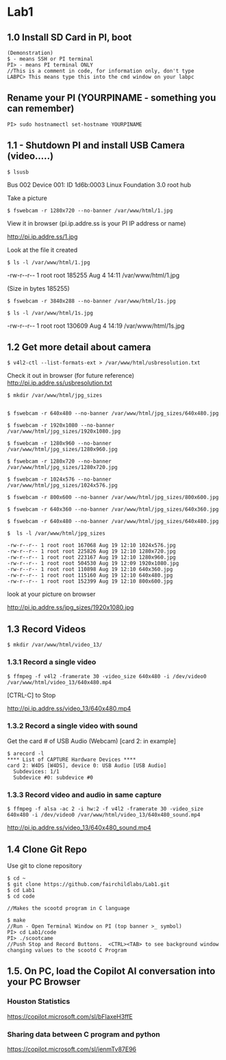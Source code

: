 # Lab1

## 1.0 Install SD Card in PI, boot

```
(Demonstration)
$ - means SSH or PI terminal
PI> - means PI terminal ONLY
//This is a comment in code, for information only, don't type
LABPC> This means type this into the cmd window on your labpc
```

## Rename your PI (YOURPINAME - something you can remember)
``` 
PI> sudo hostnamectl set-hostname YOURPINAME 
```


## 1.1  - Shutdown PI and install USB Camera (video.....)

`$ lsusb`

Bus 002 Device 001: ID 1d6b:0003 Linux Foundation 3.0 root hub


Take a picture

`$ fswebcam -r 1280x720 --no-banner /var/www/html/1.jpg`

View it in browser (pi.ip.addre.ss is your PI IP address or name)

http://pi.ip.addre.ss/1.jpg  

Look at the file it created 

`$ ls -l /var/www/html/1.jpg`

-rw-r--r-- 1 root root 185255 Aug  4 14:11 /var/www/html/1.jpg

(Size in bytes 185255)


`$ fswebcam -r 3840x288 --no-banner /var/www/html/1s.jpg`

`$ ls -l /var/www/html/1s.jpg`

-rw-r--r-- 1 root root 130609 Aug  4 14:19 /var/www/html/1s.jpg

## 1.2 Get more detail about camera

`$ v4l2-ctl --list-formats-ext > /var/www/html/usbresolution.txt`

Check it out in browser (for future reference)
http://pi.ip.addre.ss/usbresolution.txt

```
$ mkdir /var/www/html/jpg_sizes


$ fswebcam -r 640x480 --no-banner /var/www/html/jpg_sizes/640x480.jpg

$ fswebcam -r 1920x1080 --no-banner /var/www/html/jpg_sizes/1920x1080.jpg

$ fswebcam -r 1280x960 --no-banner /var/www/html/jpg_sizes/1280x960.jpg

$ fswebcam -r 1280x720 --no-banner /var/www/html/jpg_sizes/1280x720.jpg

$ fswebcam -r 1024x576 --no-banner /var/www/html/jpg_sizes/1024x576.jpg

$ fswebcam -r 800x600 --no-banner /var/www/html/jpg_sizes/800x600.jpg

$ fswebcam -r 640x360 --no-banner /var/www/html/jpg_sizes/640x360.jpg

$ fswebcam -r 640x480 --no-banner /var/www/html/jpg_sizes/640x480.jpg

$  ls -l /var/www/html/jpg_sizes

-rw-r--r-- 1 root root 167068 Aug 19 12:10 1024x576.jpg
-rw-r--r-- 1 root root 225826 Aug 19 12:10 1280x720.jpg
-rw-r--r-- 1 root root 223167 Aug 19 12:10 1280x960.jpg
-rw-r--r-- 1 root root 504530 Aug 19 12:09 1920x1080.jpg
-rw-r--r-- 1 root root 110898 Aug 19 12:10 640x360.jpg
-rw-r--r-- 1 root root 115160 Aug 19 12:10 640x480.jpg
-rw-r--r-- 1 root root 152399 Aug 19 12:10 800x600.jpg

```

look at your picture on browser

http://pi.ip.addre.ss/jpg_sizes/1920x1080.jpg


## 1.3 Record Videos

`$ mkdir /var/www/html/video_13/`


### 1.3.1 Record a single video
`$ ffmpeg -f v4l2 -framerate 30 -video_size 640x480 -i /dev/video0 /var/www/html/video_13/640x480.mp4`

[CTRL-C] to Stop

http://pi.ip.addre.ss/video_13/640x480.mp4

### 1.3.2 Record a single video with sound

Get the card # of USB Audio (Webcam) [card 2: in example]
```
$ arecord -l
**** List of CAPTURE Hardware Devices ****
card 2: W4DS [W4DS], device 0: USB Audio [USB Audio]
  Subdevices: 1/1
  Subdevice #0: subdevice #0
```

### 1.3.3 Record video and audio in same capture

`$ ffmpeg -f alsa -ac 2 -i hw:2 -f v4l2 -framerate 30 -video_size 640x480 -i /dev/video0 /var/www/html/video_13/640x480_sound.mp4`

http://pi.ip.addre.ss/video_13/640x480_sound.mp4

## 1.4 Clone Git Repo

Use git to clone repository
```
$ cd ~
$ git clone https://github.com/fairchildlabs/Lab1.git
$ cd Lab1
$ cd code

//Makes the scootd program in C language

$ make
//Run - Open Terminal Window on PI (top banner >_ symbol)
PI> cd Lab1/code
PI> ./scootcame
//Push Stop and Record Buttons.  <CTRL><TAB> to see background window changing values to the scootd C Program

```
## 1.5. On PC, load the Copilot AI conversation into your PC Browser

### Houston Statistics
https://copilot.microsoft.com/sl/bFlaxeH3ffE

### Sharing data between C program and python

https://copilot.microsoft.com/sl/ienmTv87E96

